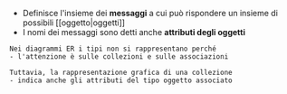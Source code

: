 - Definisce l'insieme dei **messaggi** a cui può rispondere un insieme di possibili [[oggetto|oggetti]]
- I nomi dei messaggi sono detti anche **attributi degli oggetti**

```ad-faq
Nei diagrammi ER i tipi non si rappresentano perché
- l'attenzione è sulle collezioni e sulle associazioni

Tuttavia, la rappresentazione grafica di una collezione
- indica anche gli attributi del tipo oggetto associato
```